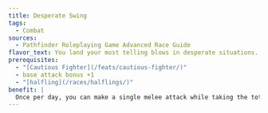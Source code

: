 ```yaml
---
title: Desperate Swing
tags:
  - Combat
sources:
  - Pathfinder Roleplaying Game Advanced Race Guide
flavor_text: You land your most telling blows in desperate situations.
prerequisites:
  - "[Cautious Fighter](/feats/cautious-fighter/)"
  - base attack bonus +1
  - "[halfling](/races/halflings/)"
benefit: |
  Once per day, you can make a single melee attack while taking the total defense action. You take a --4 penalty on attack rolls when making this attack. You also gain a +4 bonus on critical confirmation rolls made while fighting defensively or making an attack of opportunity using this feat.
---
```


